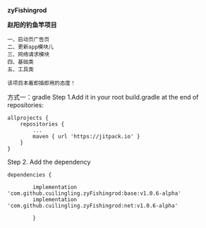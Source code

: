 **zyFishingrod**

**赵阳的钓鱼竿项目**

```
一、启动页广告页
二、更新app模块儿
三、网络请求模块
四、基础类
五、工具类

该项目本着即插即用的态度！
```

方式一：gradle
Step 1.Add it in your root build.gradle at the end of repositories:

```
allprojects {
	repositories {
		...
		maven { url 'https://jitpack.io' }
	}
}
```

Step 2. Add the dependency

```
dependencies {

        implementation 'com.github.cuilingling.zyFishingrod:base:v1.0.6-alpha'
        implementation 'com.github.cuilingling.zyFishingrod:net:v1.0.6-alpha'
        
        }


